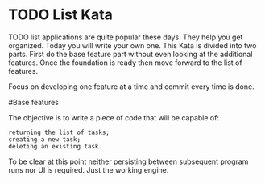 # TODO List Kata

TODO list applications are quite popular these days. They help you get organized. Today you will write your own one.
This Kata is divided into two parts. 
First do the base feature part without even looking at the additional features. 
Once the foundation is ready then move forward to the list of features.

Focus on developing one feature at a time and commit every time is done.

#Base features

The objective is to write a piece of code that will be capable of:

    returning the list of tasks;
    creating a new task;
    deleting an existing task.

To be clear at this point neither persisting between subsequent program runs nor UI is required. Just the working engine.
